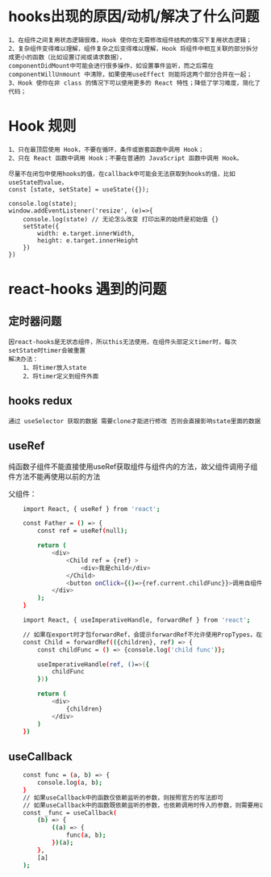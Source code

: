 # hooks出现的原因/动机/解决了什么问题
    1、在组件之间复用状态逻辑很难，Hook 使你在无需修改组件结构的情况下复用状态逻辑；
    2、复杂组件变得难以理解，组件复杂之后变得难以理解，Hook 将组件中相互关联的部分拆分成更小的函数（比如设置订阅或请求数据），
    componentDidMount中可能会进行很多操作，如设置事件监听，而之后需在 componentWillUnmount 中清除，如果使用useEffect 则能将这两个部分合并在一起；
    3、Hook 使你在非 class 的情况下可以使用更多的 React 特性；降低了学习难度，简化了代码；

# Hook 规则
    1、只在最顶层使用 Hook，不要在循环，条件或嵌套函数中调用 Hook；
    2、只在 React 函数中调用 Hook；不要在普通的 JavaScript 函数中调用 Hook。

    尽量不在闭包中使用hooks的值，在callback中可能会无法获取到hooks的值，比如useState的value，
    const [state, setState] = useState({});

    console.log(state);
    window.addEventListener('resize', (e)=>{
        console.log(state) // 无论怎么改变 打印出来的始终是初始值 {}
        setState({
            width: e.target.innerWidth,
            height: e.target.innerHeight
        })
    })

# react-hooks 遇到的问题
## 定时器问题
    因react-hooks是无状态组件，所以this无法使用，在组件头部定义timer时，每次setState时timer会被重置
    解决办法：
        1、将timer放入state
        2、将timer定义到组件外面

## hooks redux
    通过 useSelector 获取的数据 需要clone才能进行修改 否则会直接影响state里面的数据

## useRef
纯函数子组件不能直接使用useRef获取组件与组件内的方法，故父组件调用子组件方法不能再使用以前的方法

父组件：
```sh
    import React, { useRef } from 'react';

    const Father = () => {
        const ref = useRef(null);

        return (
            <div>
                <Child ref = {ref} >
                    <div>我是child</div>
                </Child>
                <button onClick={()=>{ref.current.childFunc}}>调用自组件函数</button>
            </div>
        );
    }
```


```sh
    import React, { useImperativeHandle, forwardRef } from 'react';

    // 如果在export时才包forwardRef，会提示forwardRef不允许使用PropTypes，在这里包则能避免这个问题
    const Child = forwardRef(({children}, ref) => {
        const childFunc = () => {console.log('child func')};

        useImperativeHandle(ref, ()=>({
            childFunc
        }))

        return (
            <div>
                {children}
            </div>
        )
    })
```

## useCallback

```sh
    const func = (a, b) => {
        console.log(a, b);
    }
    // 如果useCallback中的函数仅依赖监听的参数，则按照官方的写法即可
    // 如果useCallback中的函数既依赖监听的参数，也依赖调用时传入的参数，则需要用以下的方法，将具体执行的方法再包一下
    const _func = useCallback(
        (b) => {
            ((a) => {
                func(a, b);
            })(a);
        },
        [a]
    );
```
